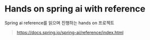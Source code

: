 # Hands on spring ai with reference
Spring ai reference를 읽으며 진행하는 hands on 프로젝트
> https://docs.spring.io/spring-ai/reference/index.html


